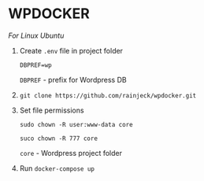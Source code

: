 # WPDOCKER

*For Linux Ubuntu*

1. Create `.env` file in project folder

	`DBPREF=wp`

	`DBPREF` - prefix for Wordpress DB

2. `git clone https://github.com/rainjeck/wpdocker.git`

3. Set file permissions

	`sudo chown -R user:www-data core`

	`suco chown -R 777 core`

	`core` - Wordpress project folder

4. Run `docker-compose up`